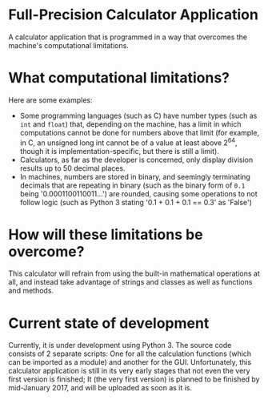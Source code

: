 # Full-Precision Calculator Application
A calculator application that is programmed in a way that overcomes the machine's computational limitations.

# What computational limitations?
Here are some examples:
- Some programming languages (such as C) have number types (such as `int` and `float`) that, depending on the machine, has a limit in which computations cannot be done for numbers above that limit (for example, in C, an unsigned long int cannot be of a value at least above 2<sup>64</sup>, though it is implementation-specific, but there is still a limit).
- Calculators, as far as the developer is concerned, only display division results up to 50 decimal places.
- In machines, numbers are stored in binary, and seemingly terminating decimals that are repeating in binary (such as the binary form of `0.1` being '0.0001100110011...') are rounded, causing some operations to not follow logic (such as Python 3 stating '0.1 + 0.1 + 0.1 == 0.3' as 'False')

# How will these limitations be overcome?
This calculator will refrain from using the built-in mathematical operations at all, and instead take advantage of strings and classes as well as functions and methods.

# Current state of development
Currently, it is under development using Python 3.
The source code consists of 2 separate scripts: One for all the calculation functions (which can be imported as a module) and another for the GUI.
Unfortunately, this calculator application is still in its very early stages that not even the very first version is finished; It (the very first version) is planned to be finished by mid-January 2017, and will be uploaded as soon as it is.
